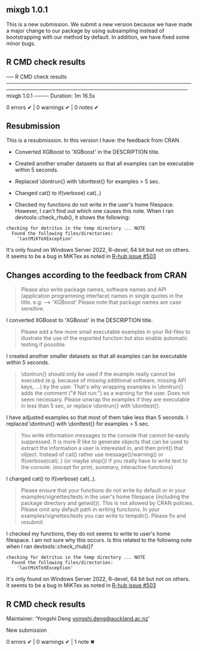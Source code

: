 ## mixgb 1.0.1
This is a new submission. We submit a new version because we have made a major change to our package by using subsampling instead of bootstrapping with our method by default. In addition, we have fixed some minor bugs.

## R CMD check results
── R CMD check results ─────────────────────────────────────────────────────────────────────────────────────────────────── mixgb 1.0.1 ────
Duration: 1m 16.5s

0 errors ✔ | 0 warnings ✔ | 0 notes ✔

## Resubmission
This is a resubmission. In this version I have:
the feedback from CRAN.

* Converted XGBoost to 'XGBoost' in the DESCRIPTION title.

* Created another smaller datasets so that all examples can be executable within 5 seconds.

* Replaced \dontrun{} with \donttest{} for examples > 5 sec.

* Changed cat() to if(verbose) cat(..)

* Checked my functions do not write in the user's home filespace. 
  However, I can't find out which one causes this note. 
  When I ran devtools::check_rhub(), it shows the following:
```
checking for detritus in the temp directory ... NOTE
  Found the following files/directories:
    'lastMiKTeXException'
```
It's only found on Windows Server 2022, R-devel, 64 bit but not on others. 
It seems to be a bug in MiKTex as noted in [R-hub issue #503](https://github.com/r-hub/rhub/issues/503)
  
## Changes according to the feedback from CRAN
> Please also write package names, software names and API (application
programming interface) names in single quotes in the title. e.g: -->
'XGBoost'
Please note that package names are case sensitive.

I converted XGBoost to 'XGBoost' in the DESCRIPTION title.

> Please add a few more small executable examples in your Rd-files to
illustrate the use of the exported function but also enable automatic
testing if possible.

I created another smaller datasets so that all examples can be executable within 5 seconds.

> \dontrun{} should only be used if the example really cannot be executed
(e.g. because of missing additional software, missing API keys, ...) by
the user. That's why wrapping examples in \dontrun{} adds the comment
("# Not run:") as a warning for the user.
Does not seem necessary. Please unwrap the examples if they are executable in less than 5 sec,
or replace \dontrun{} with \donttest{}.

I have adjusted examples so that most of them take less than 5 seconds. 
I replaced \dontrun{} with \donttest{} for examples > 5 sec.

> You write information messages to the console that cannot be easily
suppressed. It is more R like to generate objects that can be used to
extract the information a user is interested in, and then print() that
object.
Instead of cat() rather use message()/warning()  or if(verbose)cat(..)
(or maybe stop()) if you really have to write text to the console.
(except for print, summary, interactive functions)

I changed cat() to if(verbose) cat(..).

> Please ensure that your functions do not write by default or in your
examples/vignettes/tests in the user's home filespace (including the
package directory and getwd()). This is not allowed by CRAN policies.
Please omit any default path in writing functions. In your
examples/vignettes/tests you can write to tempdir().
Please fix and resubmit.

I checked my functions, they do not seems to write to user's home filespace.
I am not sure why this occurs. Is this related to the following note 
when I ran devtools::check_rhub()?
```
checking for detritus in the temp directory ... NOTE
  Found the following files/directories:
    'lastMiKTeXException'
```
It's only found on Windows Server 2022, R-devel, 64 bit but not on others. 
It seems to be a bug in MiKTex as noted in [R-hub issue #503](https://github.com/r-hub/rhub/issues/503)

## R CMD check results

  Maintainer: ‘Yongshi Deng <yongshi.deng@auckland.ac.nz>’
  
  New submission

0 errors ✔ | 0 warnings ✔ | 1 note ✖

